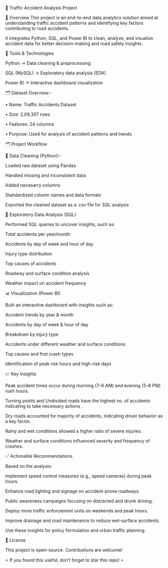 

🚦 Traffic Accident Analysis Project

📌 Overview
This project is an end-to-end data analytics solution aimed at understanding traffic accident patterns and identifying key factors contributing to road accidents.

It integrates Python, SQL, and Power BI to clean, analyze, and visualize accident data for better decision-making and road safety insights.


🧰 Tools & Technologies

Python → Data cleaning & preprocessing

SQL (MySQL) → Exploratory data analysis (EDA)

Power BI → Interactive dashboard visualization


🗂️ Dataset Overview:-

• Name: Traffic Accidents Dataset

• Size: 2,09,307 rows

• Features: 24 columns

• Purpose: Used for analysis of accident patterns and trends





🗂️ Project Workflow

🧹 Data Cleaning (Python):-

Loaded raw dataset using Pandas

Handled missing and inconsistent data

Added necesarry columns

Standardized column names and data formats

Exported the cleaned dataset as a .csv file for SQL analysis



🧮 Exploratory Data Analysis (SQL)

Performed SQL queries to uncover insights, such as:

Total accidents per year/month

Accidents by day of week and hour of day

Injury type distribution

Top causes of accidents

Roadway and surface condition analysis

Weather impact on accident frequency





📊 Visualization (Power BI)

Built an interactive dashboard with insights such as:

Accident trends by year & month

Accidents by day of week & hour of day

Breakdown by injury type

Accidents under different weather and surface conditions

Top causes and first crash types

Identification of peak risk hours and high-risk days

📈 Key Insights

Peak accident times occur during morning (7–9 AM) and evening (5–8 PM) rush hours.

Turning points and Undivided roads have the highest no. of accidents indicating to take necessary actions .

Dry roads accounted for majority of accidents, indicating driver behavior as a key factor.

Rainy and wet conditions showed a higher ratio of severe injuries.

Weather and surface conditions influenced severity and frequency of crashes.

✅ Actionable Recommendations

Based on the analysis:

Implement speed control measures (e.g., speed cameras) during peak hours.

Enhance road lighting and signage on accident-prone roadways.

Public awareness campaigns focusing on distracted and drunk driving.

Deploy more traffic enforcement units on weekends and peak hours.

Improve drainage and road maintenance to reduce wet-surface accidents.

Use these insights for policy formulation and urban traffic planning.

📜 License

This project is open-source. Contributions are welcome!

⭐ If you found this useful, don’t forget to star this repo! ⭐
